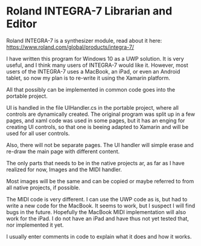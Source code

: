 # Roland INTEGRA-7 Librarian and Editor

Roland INTEGRA-7 is a synthesizer module, read about it here:
https://www.roland.com/global/products/integra-7/

I have written this program for Windows 10 as a UWP solution.
It is very useful, and I think many users of INTEGRA-7 would like it.
However, most users of the INTEGRA-7 uses a MacBook, an iPad, or even an Android tablet, so
now my plan is to re-write it using the Xamarin platform.

All that possibly can be implemented in common code goes into the
portable project.

UI is handled in the file UIHandler.cs in the portable project, where
all controls are dynamically created. The original program was split
up in a few pages, and xaml code was used in some pages, but it has
an enging for creating UI controls, so that one is beeing adapted to
Xamarin and will be used for all user controls.

Also, there will not be separate pages. The UI handler will simple
erase and re-draw the main page with different content.

The only parts that needs to be in the native projects ar, as far
as I have realized for now, Images and the MIDI handler.

Most images will be the same and can be copied or maybe referred to
from all native projects, if possible.

The MIDI code is very different. I can use the UWP code as is, but
had to write a new code for the MacBook. It seems to work, but I suspect
I will find bugs in the future. Hopefully the MacBook MIDI implementation
will also work for the iPad. I do not have an iPad and have thus not yet
tested that, nor implemented it yet.

I usually enter comments in code to explain what it does and how it works.
